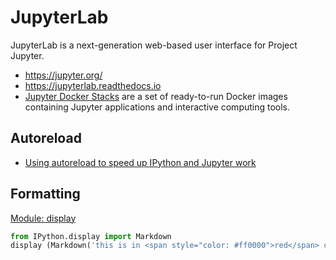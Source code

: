# JupyterLab

JupyterLab is a next-generation web-based user interface for Project Jupyter.

* <https://jupyter.org/>
* <https://jupyterlab.readthedocs.io>
* [Jupyter Docker Stacks](https://jupyter-docker-stacks.readthedocs.io/en/latest/index.html) are a set of ready-to-run Docker images containing Jupyter applications and interactive computing tools.

## Autoreload

* [Using autoreload to speed up IPython and Jupyter work](https://www.wrighters.io/using-autoreload-to-speed-up-ipython-and-jupyter-work/)

## Formatting

[Module: display](https://ipython.readthedocs.io/en/stable/api/generated/IPython.display.html)

```python
from IPython.display import Markdown
display (Markdown('this is in <span style="color: #ff0000">red</span> color.'))
```